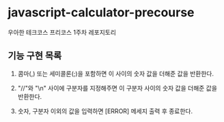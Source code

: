 # javascript-calculator-precourse

우아한 테크코스 프리코스 1주차 레포지토리

## 기능 구현 목록

1. 콤마(,) 또는 세미콜론(;)을 포함하면 이 사이의 숫자 값을 더해준 값을 반환한다.

2. "//"와 "\n" 사이에 구분자를 지정해주면 이 구분자 사이의 숫자 값을 더해준 값을 반환한다.

3. 숫자, 구분자 이외의 값을 입력하면 [ERROR] 메세지 출력 후 종료한다.
